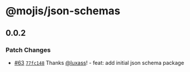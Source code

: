 # @mojis/json-schemas

## 0.0.2

### Patch Changes

- [#63](https://github.com/mojisdev/mojis/pull/63) [`77fc148`](https://github.com/mojisdev/mojis/commit/77fc14877612772f70f040a9067df78357126f88) Thanks [@luxass](https://github.com/luxass)! - feat: add initial json schema package
